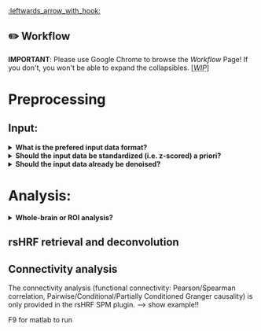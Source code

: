 <a name="top">
<a href="https://github.com/compneuro-da/rsHRF/blob/update/README.md#table-of-contents">:leftwards_arrow_with_hook:</a> <br>

:pencil2: Workflow
----
__IMPORTANT__: Please use Google Chrome to browse the _Workflow_ Page! If you don't, you won't be able to expand the collapsibles. [<abbr title="Work In Progress"><i>WIP</i></abbr>]

# Preprocessing 
## Input:

<details><summary><b>What is the prefered input data format?</b></summary> <!-- FAQ -->
<br> <!-- insert image: batch: scans -->
<!-- <img align="right" src="https://github.com/compneuro-da/rsHRF/blob/update/img/input_01.png" alt="Input_Format" width="200"/> -->
<p align="justify">The <abbr title="resting-state hemodynamic response function">rsHRF</abbr> toolbox allows you to run the analyses on several formats of input data: <i>3D NIfTI</i>, <i>4D NIfTI</i>, <i>extracted signals (.mat) – [observation x voxels/vertices]</i>, <i>2D surface-based (.gii) files</i>.</li></p>
<!-- The input can be images (3D or 4D), mesh (2D), or directly matrices of [observation x voxels/vertices]. The demos allow you to run the analyses on several formats of input data. As shown in the Flowchart [insert] -->
<!-- example for every kind of input; .mat is ok (1 van de drie?); not for other two 
examples are tested using MATLAB R2015b + which spm version
<!--
- nifti (3d & 4d)
- mat: stand (ok)
- 2g -->

</details>

<details><summary><b>Should the input data be standardized (i.e. z-scored) a priori?</b></summary><br> <!-- FAQ -->

<p align="justify">No, the standardization of the resting-state <abbr title="functional Magnetic Resonance Imaging">fMRI</abbr> <abbr title="Blood Oxygenation Level Dependent">BOLD</abbr> time series has already been included in the code for the <abbr title="hemodynamic response function">HRF</abbr> basis functions which you can find in the <code>rsHRF/code/</code> folder (i.e. <code>wgr_rshrf_estimation_canonhrf2dd_par2.m</code>, <code>wgr_rsHRF_FIR.m</code>, <code>rsHRF_estimation_FIR.m</code>, <code>rsHRF_estimation_temporal_basis.m</code></a>, and <code>rsHRF_estimation_impulseest.m</code>).</p>

</details>

<details><summary><b>Should the input data already be denoised?</b></summary><br> <!-- FAQ -->

<p align="justify">The input data consists of voxelwise/vertexwise BOLD signal, which you can already preprocesss according to your favorite recipe; however, the <abbr title="resting-state hemodynamic response function">rsHRF</abbr> toolbox also provides the following denoising steps implemented in the <abbr title="statistical parametric mapping">SPM</abbr> plugin: <ul><li> 
 nuisance variable regression;</li>
<li> polynomial detrending;</li>
<li> band-pass filter (e.g. in the 0.01 - 0.1 Hz interval);</li>
<li> despiking. </li></ul></p>

<p align="justify">It is also possible to use a <code>temporal mask</code> to exclude some time points using the <code>Temporal mask for event detection</code> included in the <abbr title="statistical parametric mapping">SPM</abbr> plugin.</p>
<!-- temporal_mask: generated from scrubbing. -->

</details>

# Analysis:
<details><summary><b>Whole-brain or ROI analysis?</b></summary><br> <!-- FAQ -->

<p align="justify">The <abbr title="resting-state hemodynamic response function">rsHRF</abbr> toolbox (<b>v2.2</b>) consists of two main analysis options: 1) <i><abbr title="resting-state hemodynamic response function">rsHRF</abbr> retrieval and deconvolution</i> and 2) <i><abbr title="resting-state hemodynamic response function">rsHRF</abbr> connectivity analysis</i>. Both analyses are supported on either whole-brain or ROI level. However, outlier removal is only legit when conducting a whole-brain analysis. 
 <!-- Both analyses can be performed  However, outlier removal denoted by OMrl (see output example) is only legit when conducting whole brain analysis. rshrf retrieval and deconvl is available both in the matlab standalone as well as in the spm plugin; however connectivity analyis is currently only avalibale in the spm plugin. Here below, you can find an outline for workflow examples for both the standalone and the spm plugin.</p>-->

</details>

## rsHRF retrieval and deconvolution 

<!-- for both the matlab standalone as well as the spm plugin, you can find a few examples; 
matlab standalone; you can find the main scripts in; these will use the subfunctions (scripts) provide in the code folder
the data needed, can be found; three different data types are used (remove bilgin?); one voxel of the a human connectome participant is used (which one?); which again demonstrates one of the values, the voxel-wise/vertex-wise level of the script. Vertex-wise exaple?
The examples are demonstrated with the five different HRF basis functions: compare all five of them - same? document them; 
-- standalone: script demo: test all + input&output
-- SPM plugin: slide; demo batches
SPM plugin
The script spm_rsHRF.m is the main one, and it calls rsHRF.m. These two files are specific to the SPM plugin. 
See [rsHRF_toolbox.pptx](https://github.com/guorongwu/rsHRF/raw/master/rsHRF_toolbox.pptx) for more details (Installation/Usage/Outputs).
![rsHRF GUI](https://github.com/guorongwu/rsHRF_data/raw/master/rsHRF_GUI.png)
    -- two videos
    -- can be visualized: how? one video; plus image batch
    -- batch demo (in .zip) - slide X till X
--> 

## Connectivity analysis
The connectivity analysis (functional connectivity: Pearson/Spearman correlation, Pairwise/Conditional/Partially Conditioned Granger causality) is only provided in the rsHRF SPM plugin. --> show example!! 

F9 for matlab to run
